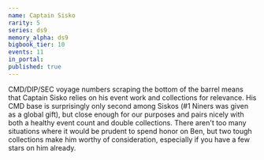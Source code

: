 ```yaml
---
name: Captain Sisko
rarity: 5
series: ds9
memory_alpha: ds9
bigbook_tier: 10
events: 11
in_portal:
published: true
---
```


CMD/DIP/SEC voyage numbers scraping the bottom of the barrel means that Captain Sisko relies on his event work and collections for relevance. His CMD base is surprisingly only second among Siskos (#1 Niners was given as a global gift), but close enough for our purposes and pairs nicely with both a healthy event count and double collections. There aren't too many situations where it would be prudent to spend honor on Ben, but two tough collections make him worthy of consideration, especially if you have a few stars on him already.
